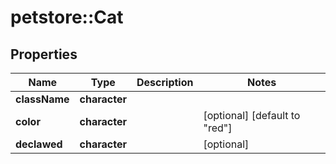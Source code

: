 # petstore::Cat


## Properties
Name | Type | Description | Notes
------------ | ------------- | ------------- | -------------
**className** | **character** |  | 
**color** | **character** |  | [optional] [default to &quot;red&quot;]
**declawed** | **character** |  | [optional] 


